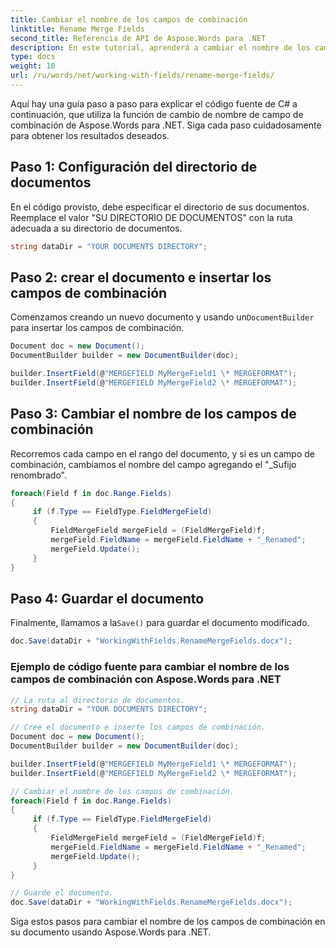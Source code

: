 ```yaml
---
title: Cambiar el nombre de los campos de combinación
linktitle: Rename Merge Fields
second_title: Referencia de API de Aspose.Words para .NET
description: En este tutorial, aprenderá a cambiar el nombre de los campos de combinación en un documento utilizando Aspose.Words para .NET.
type: docs
weight: 10
url: /ru/words/net/working-with-fields/rename-merge-fields/
---
```


Aquí hay una guía paso a paso para explicar el código fuente de C# a continuación, que utiliza la función de cambio de nombre de campo de combinación de Aspose.Words para .NET. Siga cada paso cuidadosamente para obtener los resultados deseados.

## Paso 1: Configuración del directorio de documentos

En el código provisto, debe especificar el directorio de sus documentos. Reemplace el valor "SU DIRECTORIO DE DOCUMENTOS" con la ruta adecuada a su directorio de documentos.

```csharp
string dataDir = "YOUR DOCUMENTS DIRECTORY";
```

## Paso 2: crear el documento e insertar los campos de combinación

 Comenzamos creando un nuevo documento y usando un`DocumentBuilder` para insertar los campos de combinación.

```csharp
Document doc = new Document();
DocumentBuilder builder = new DocumentBuilder(doc);

builder.InsertField(@"MERGEFIELD MyMergeField1 \* MERGEFORMAT");
builder.InsertField(@"MERGEFIELD MyMergeField2 \* MERGEFORMAT");
```

## Paso 3: Cambiar el nombre de los campos de combinación

Recorremos cada campo en el rango del documento, y si es un campo de combinación, cambiamos el nombre del campo agregando el "_Sufijo renombrado".

```csharp
foreach(Field f in doc.Range.Fields)
{
     if (f.Type == FieldType.FieldMergeField)
     {
         FieldMergeField mergeField = (FieldMergeField)f;
         mergeField.FieldName = mergeField.FieldName + "_Renamed";
         mergeField.Update();
     }
}
```

## Paso 4: Guardar el documento

 Finalmente, llamamos a la`Save()` para guardar el documento modificado.

```csharp
doc.Save(dataDir + "WorkingWithFields.RenameMergeFields.docx");
```

### Ejemplo de código fuente para cambiar el nombre de los campos de combinación con Aspose.Words para .NET

```csharp
// La ruta al directorio de documentos.
string dataDir = "YOUR DOCUMENTS DIRECTORY";

// Cree el documento e inserte los campos de combinación.
Document doc = new Document();
DocumentBuilder builder = new DocumentBuilder(doc);

builder.InsertField(@"MERGEFIELD MyMergeField1 \* MERGEFORMAT");
builder.InsertField(@"MERGEFIELD MyMergeField2 \* MERGEFORMAT");

// Cambiar el nombre de los campos de combinación.
foreach(Field f in doc.Range.Fields)
{
     if (f.Type == FieldType.FieldMergeField)
     {
         FieldMergeField mergeField = (FieldMergeField)f;
         mergeField.FieldName = mergeField.FieldName + "_Renamed";
         mergeField.Update();
     }
}

// Guarde el documento.
doc.Save(dataDir + "WorkingWithFields.RenameMergeFields.docx");
```

Siga estos pasos para cambiar el nombre de los campos de combinación en su documento usando Aspose.Words para .NET.